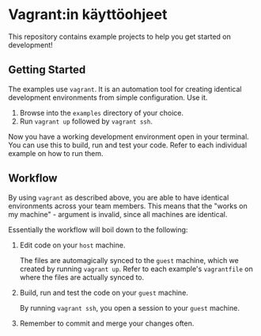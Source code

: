# Vagrant:in käyttöohjeet

This repository contains example projects to help you get started on
development!

## Getting Started

The examples use `vagrant`. It is an automation tool for creating identical
development environments from simple configuration. Use it.

1. Browse into the `examples` directory of your choice.
2. Run `vagrant up` followed by `vagrant ssh`.

Now you have a working development environment open in your terminal. You can
use this to build, run and test your code. Refer to each individual example on
how to run them.

## Workflow

By using `vagrant` as described above, you are able to have identical
environments across your team members. This means that the "works on my
machine" - argument is invalid, since all machines are identical.

Essentially the workflow will boil down to the following:

1. Edit code on your `host` machine.

   The files are automagically synced to the `guest` machine, which we created
   by running `vagrant up`. Refer to each example's `vagrantfile` on where the
   files are actually synced to.

2. Build, run and test the code on your `guest` machine.

   By running `vagrant ssh`, you open a session to your `guest` machine.

3. Remember to commit and merge your changes often.
